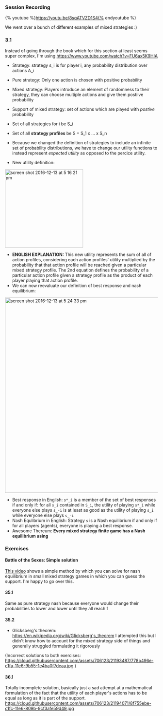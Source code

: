 ### Session Recording
{% youtube %}https://youtu.be/8sqATVZD1S4{% endyoutube %}

We went over a bunch of different examples of mixed strategies :)


### 3.1
Instead of going through the book which for this section at least seems super complex, I'm using https://www.youtube.com/watch?v=FU6ax5K9HIA

- Strategy: strategy s_i is for player i, any probability distribution over actions A_i
- Pure strategy: Only one action is chosen with positive probability
- Mixed strategy: Players introduce an element of randomness to their strategy, they can choose multiple actions and give them postiive probability
- Support of mixed strategy: set of actions which are played with *postive* probability
- Set of all strategies for i be S_i
- Set of all **strategy profiles** be S = S_1 x ... x S_n

- Because we changed the definition of strategies to include an infinite set of probability distributions, we have to change our utility functions
to instead represent *expected utility* as opposed to the percice utility.
- New utility definition:

<img width="257" alt="screen shot 2016-12-13 at 5 16 21 pm" src="https://cloud.githubusercontent.com/assets/706123/21161762/f8898024-c157-11e6-80e1-9f238b4e47e7.png">

- **ENGLISH EXPLANATION:** This new utility represents the sum of all of action profiles, considering each action profiles' utility multiplied
by the probability that that action profile will be reached given a particular mixed strategy profile. The 2nd equation defines
the probability of a particular action profile given a strategy profile as the product of each player playing that action profile.
- We can now reevaluate our definition of best response and nash equilibrium:

<img width="641" alt="screen shot 2016-12-13 at 5 24 33 pm" src="https://cloud.githubusercontent.com/assets/706123/21161996/1cfeacee-c159-11e6-94e8-3b42b4bdb060.png">

- Best response in English: `s*_i` is a member of the set of best responses if and only if: for all `s_i` contained in `S_i`, the utility
of playing `s*_i` while everyone else plays `s_-i` is at least as good as the utility of playing `s_i` while everyone else plays `s_-i`
- Nash Equlibrium in English: Strategy `s` is a Nash equilibrium if and only if for all players (agents), everyone is playing a best response.
- Awesome Thereum: **Every mixed strategy finite game has a Nash equilibrium using**

### Exercises
#### Battle of the Sexes: Simple solution
[This video](https://youtu.be/7jBf5fzGBlk?list=PLeY-lFPWgBThlAF5VFWlOWy5zqhkXcCqz) shows a simple method by which you can solve for nash equilibrium in small mixed strategy games in which you
can guess the support. I'm happy to go over this.
#### 35.1
Same as pure strategy nash because everyone would change their probabilities to lower and lower until they all reach 1
#### 35.2
- Glicksberg's theorem: https://en.wikipedia.org/wiki/Glicksberg's_theorem
I attempted this but I didn't know how to account for the mixed strategy side of things and generally struggled formulating
it rigorously

(Incorrect solutions to both exercises: https://cloud.githubusercontent.com/assets/706123/21193487/778b496e-c1fa-11e6-9b55-1e4ba0f7deaa.jpg )

#### 36.1
Totally incomplete solution, basically just a sad attempt at a mathematical formulation of the fact that the utility of
each player's actions has to be equal as long as it is part of the support. https://cloud.githubusercontent.com/assets/706123/21194071/8f755ebe-c1fc-11e6-809b-9cf3afe59d49.jpg
